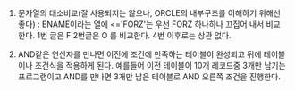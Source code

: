 1. 문자열의 대소비교(잘 사용되지는 않으나, ORCLE의 내부구조를 이해하기 위해선 좋다) : ENAME이라는 열에 <='FORZ'는 우선 FORZ 하나하나 끄집어 내서 비교한다. 1번 글은 F 2번글은 O 를 비교한다. 4번 이후로는 상관 없다.


2. AND같은 연산자를 만나면 이전에 조건에 만족하는 테이블이 완성되고 뒤에 테이블이나 조건식을 적용하게 된다. 예를들어 이전 테이블이 10개 레코드중 3개만 남기는 프로그램이고 AND를 만나면 3개만 남은 테이블로 AND 오른쪽 조건을 진행한다.